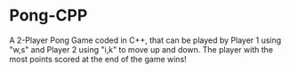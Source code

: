 # Pong-CPP
A 2-Player Pong Game coded in C++, that can be played by Player 1 using "w,s" and Player 2 using "i,k" to move up and down. The player with the most points scored at the end of the game wins!
